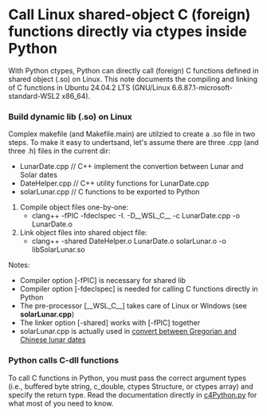 # Call Linux shared-object C (foreign) functions directly via ctypes inside Python

With Python ctypes, Python can directly call (foreign) C functions defined in shared object (.so) on Linux. This note documents the compiling and linking of C functions in Ubuntu 24.04.2 LTS (GNU/Linux 6.6.87.1-microsoft-standard-WSL2 x86_64).

### Build dynamic lib (.so) on Linux
Complex makefile (and Makefile.main) are utilzied to create a .so file in two steps. To make it easy to undertsand, let's assume there are three .cpp (and three .h) files in the current dir:
- LunarDate.cpp     // C++ implement the convertion between Lunar and Solar dates
- DateHelper.cpp    // C++ utility functions for LunarDate.cpp 
- solarLunar.cpp    // C functions to be exported to Python

1.	Compile object files one-by-one:
    - clang++ -fPIC -fdeclspec -I. -D__WSL_C__ -c LunarDate.cpp -o LunarDate.o
2.	Link object files into shared object file:
    - clang++  -shared    DateHelper.o LunarDate.o  solarLunar.o   -o libSolarLunar.so

Notes:
- Compiler option [-fPIC] is necessary for shared lib
- Compiler option [-fdeclspec] is needed for calling C functions directly in Python
- The pre-processor [\_\_WSL\_C\_\_] takes care of Linux or Windows (see **solarLunar.cpp**)
- The linker option [-shared] works with [-fPIC] together
- solarLunar.cpp is actually used in [convert between Gregorian and Chinese lunar dates](../../../solar-lunar-date-tool)

### Python calls C-dll functions
To call C functions in Python, you must pass the correct argument types (i.e., buffered byte string, c_double, ctypes Structure, or ctypes array) and specify the return type. Read the documentation directly in [c4Python.py](../../../Python-calls-C-dll/tree/main/c4PyTest) for what most of you need to know.
